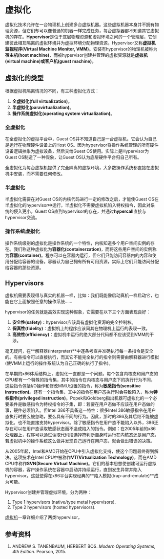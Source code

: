 # 虚拟化
虚拟化技术允许在一台物理机上创建多台虚拟机器。这些虚拟机器本身并不拥有物理资源，但它们却可以像普通的机器一样完成任务，每台虚拟器都不知道其它虚拟机的存在。**Hypervisor**是位于底层物理资源和虚拟环境之间的一个管理层，它创建彼此相互隔离的虚拟环境并为虚拟环境分配物理资源。Hypervisor又称**虚拟机监视程序(Virtual Machine Monitor, VMM)**。安装有hypervisor的物理机被称为**宿主机(host machine)**，而被hypervisor创建并管理的虚拟资源就是**虚拟机(virtual machine)**或**客户机(guest machine)**。

## 虚拟化的类型
根据虚拟机隔离情况的不同，有三种虚拟化方式：
1. **全虚拟化(full virtualization)**。
2. **半虚拟化(paravirtualization)**。
3. **操作系统虚拟化(operating system virtualization)**。

### 全虚拟化
在全虚拟化的虚拟平台中，Guest OS并不知道自己是一台虚拟机，它会认为自己是运行在物理硬件设备上的Host OS。因为hypervisor将操作系统管理的所有硬件设备逻辑抽象为虚拟设备，然后交给Guest OS使用。实际上是Hypervisor为Guest OS制造了一种假象，让Guest OS认为底层硬件平台归自己所有。

全虚拟化为每台虚拟机提供了完全隔离的虚拟环境，大多数操作系统都直接在虚拟机中安装，而不需要任何修改。

### 半虚拟化
半虚拟化需要在对Guest OS的内核代码进行一定的修改之后，才能使Guest OS在半虚拟化的hypervisor中运行。半虚拟化不需要虚拟机陷入特权指令，因此对系统的侵入更小。Guest OS直到hypervisor的存在，并通过**hypercall**直接与hypervisor交流。

### 操作系统虚拟化
操作系统级别的虚拟化是操作系统的一个特性，内核知道多个用户空间实例的存在。我们称这种虚拟化为**容器化(containerzation)**，而将这些用户空间的实例称为**容器(container)**。程序可以在容器内运行，但它们只能访问容器内的内容和使用分配给容器的设备。容器认为自己拥有所有可用资源，实际上它们只能访问分配给容器的那些资源。

## Hypervisors
虚拟机需要表现得与真实的机器一样，比如：我们既能像启动真机一样启动它，也能在它上面按照任意的操作系统……

hypervisor的任务就是高效实现这种假象，它需要在以下三个方面表现良好：
1. **安全性(safety)**：hypervisor应该具有虚拟化资源的完全控制权。
2. **保真性(fidelity)**：虚拟机上的程序应该同其在物理机上运行的表现一致。
3. **高效性(efficiency)**：虚拟机中运行的绝大部分代码都不应该受到VMM的干涉。

毫无疑问，在**解释器(interpreter)**中逐条考查并准确执行每一条指令是安全的。有些指令可以直接执行，而其它不能完全执行的指令则需要由解释器进行模拟(使VMM上运行的操作系统认为自己正确的执行了指令)。

在早期的x86体系结构上，虚拟化一直都是一个问题。每个包含内核态和用户态的CPU都有一个特殊的指令集，其中的指令在内核态与用户态下的执行行为不同，这些指令包括I/O操作和修改MMU设置的指令，称为**敏感指令(sensitive instruction)**。还有一个指令集，其中的指令在用户态执行时会导致陷入，称为**特权指令(privileged instruction)**。Popek和Goldberg指出机器可虚拟化的一个必要条件是敏感指令为特权指令的子集，即：若要在用户态做不应该在用户态做的事，硬件必须陷入。但Intel 386不具备这一特性：很多Intel 386敏感指令在用户态执行时要么被忽略，要么具有不同的行为。因此，那时的386及其后继不能被虚拟化，也不能直接支持hypervisor。除了敏感指令在用户态不能陷入以外，386还存在可以在用户态读取敏感状态而不造成陷入的指令。例如：在2005年前的x86处理器上，程序可以通过读取代码段选择符判断自身时运行在内核态还是用户态，若虚拟机中的操作系统这么做并发现自己运行在用户态，就会做出错误的决策。

从2005年起，Intel和AMD开始在CPU中引入虚拟化支持，使这个问题最终得到解决。这项技术在Intel CPU中被称作**VT(Virtualization Technology)**，而在AMD CPU中称作**SVN(Secure Virtual Machine)**。它们的基本思想使创建可运行虚拟机的容器，客户操作系统在容器中启动并持续运行，直到发生异常并陷入hypervisor。这就使得在x86平台实现经典的**陷入模拟(trap-and-emulate)**成为可能。

Hypervisor创建并管理虚拟环境，分为两种：
1. Type 1 hypervisors (native/type metal hypervisors).
2. Type 2 hypervisors (hosted hypervisors).

[虚拟机](./VirtualMachines.md)一章详细介绍了两类hypervisor。

## 参考资料
1. ANDREW S. TANENBAUM, HERBERT BOS. <i>Modern Operating Systems, 4th Edition</i>. Pearson, 2015.